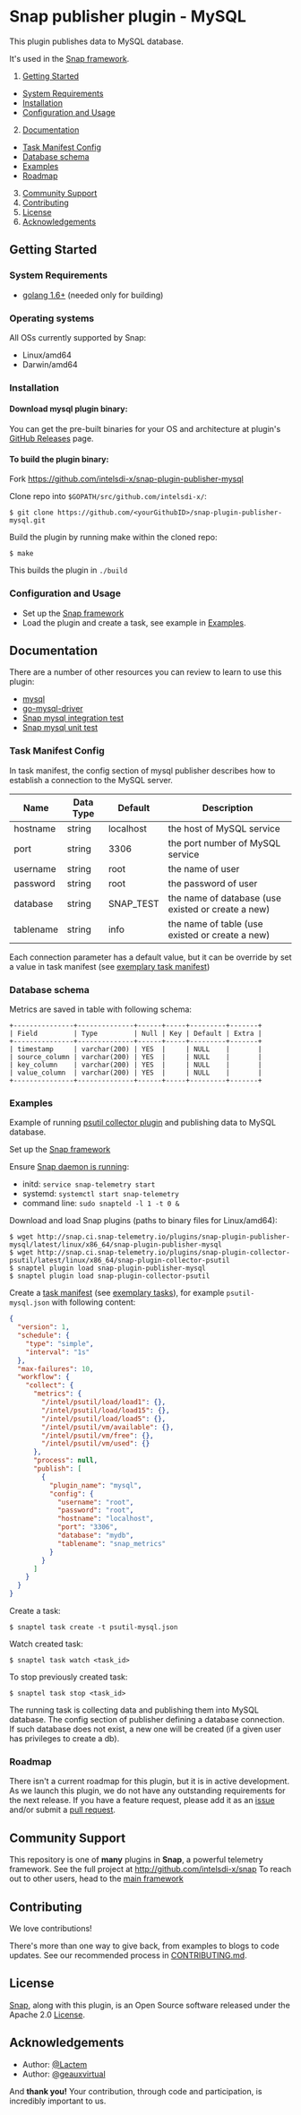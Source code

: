 # Snap publisher plugin - MySQL
This plugin publishes data to MySQL database. 

It's used in the [Snap framework](http://github.com:intelsdi-x/snap).

1. [Getting Started](#getting-started)
  * [System Requirements](#system-requirements)
  * [Installation](#installation)
  * [Configuration and Usage](#configuration-and-usage)
2. [Documentation](#documentation)
  * [Task Manifest Config](#task-manifest-config)
  * [Database schema](#database-schema)
  * [Examples](#examples)
  * [Roadmap](#roadmap)
3. [Community Support](#community-support)
4. [Contributing](#contributing)
5. [License](#license-and-authors)
6. [Acknowledgements](#acknowledgements)

## Getting Started
### System Requirements
* [golang 1.6+](https://golang.org/dl/) (needed only for building)

### Operating systems
All OSs currently supported by Snap:
* Linux/amd64
* Darwin/amd64

### Installation
#### Download mysql plugin binary:
You can get the pre-built binaries for your OS and architecture at plugin's [GitHub Releases](https://github.com/intelsdi-x/snap-plugin-publisher-mysql/releases) page.

#### To build the plugin binary:
Fork https://github.com/intelsdi-x/snap-plugin-publisher-mysql

Clone repo into `$GOPATH/src/github.com/intelsdi-x/`:

```
$ git clone https://github.com/<yourGithubID>/snap-plugin-publisher-mysql.git
```

Build the plugin by running make within the cloned repo:
```
$ make
```
This builds the plugin in `./build`

### Configuration and Usage
* Set up the [Snap framework](https://github.com/intelsdi-x/snap/blob/master/README.md#getting-started)
* Load the plugin and create a task, see example in [Examples](#examples).

## Documentation
There are a number of other resources you can review to learn to use this plugin:

* [mysql](https://www.mysql.com/) 
* [go-mysql-driver](github.com/go-sql-driver/mysql)
* [Snap mysql integration test](https://github.com/intelsdi-x/snap-plugin-publisher-mysql/blob/master/mysql/mysql_integration_test.go)
* [Snap mysql unit test](https://github.com/intelsdi-x/snap-plugin-publisher-mysql/blob/master/mysql/mysql_test.go)

### Task Manifest Config

In task manifest, the config section of mysql publisher describes how to establish a connection to the MySQL server.

Name 	  	 | Data Type | Default       | Description
----------|-----------|---------------|-------------
hostname 	| string 	  | localhost     | the host of MySQL service
port 		   | string	 	 | 3306          | the port number of MySQL service
username  | string 	  | root          | the name of user
password 	| string 	  | root          | the password of user
database 	| string 	  | SNAP_TEST        | the name of database (use existed or create a new)
tablename | string 	  | info       | the name of table (use existed or create a new)

Each connection parameter has a default value, but it can be override by set a value in task manifest (see [exemplary task manifest](examples/tasks/psutil-mysql.json))

### Database schema

Metrics are saved in table with following schema:

```
+---------------+--------------+------+-----+---------+-------+
| Field         | Type         | Null | Key | Default | Extra |
+---------------+--------------+------+-----+---------+-------+
| timestamp     | varchar(200) | YES  |     | NULL    |       |
| source_column | varchar(200) | YES  |     | NULL    |       |
| key_column    | varchar(200) | YES  |     | NULL    |       |
| value_column  | varchar(200) | YES  |     | NULL    |       |
+---------------+--------------+------+-----+---------+-------+
```

### Examples

Example of running [psutil collector plugin](https://github.com/intelsdi-x/snap-plugin-collector-psutil) and publishing data to MySQL database.

Set up the [Snap framework](https://github.com/intelsdi-x/snap/blob/master/README.md#getting-started)

Ensure [Snap daemon is running](https://github.com/intelsdi-x/snap#running-snap):
* initd: `service snap-telemetry start`
* systemd: `systemctl start snap-telemetry`
* command line: `sudo snapteld -l 1 -t 0 &`


Download and load Snap plugins (paths to binary files for Linux/amd64):
```
$ wget http://snap.ci.snap-telemetry.io/plugins/snap-plugin-publisher-mysql/latest/linux/x86_64/snap-plugin-publisher-mysql
$ wget http://snap.ci.snap-telemetry.io/plugins/snap-plugin-collector-psutil/latest/linux/x86_64/snap-plugin-collector-psutil
$ snaptel plugin load snap-plugin-publisher-mysql
$ snaptel plugin load snap-plugin-collector-psutil
```

Create a [task manifest](https://github.com/intelsdi-x/snap/blob/master/docs/TASKS.md) (see [exemplary tasks](examples/tasks/)),
for example `psutil-mysql.json` with following content:
```json
{
  "version": 1,
  "schedule": {
    "type": "simple",
    "interval": "1s"
  },
  "max-failures": 10,
  "workflow": {
    "collect": {
      "metrics": {
        "/intel/psutil/load/load1": {},
        "/intel/psutil/load/load15": {},
        "/intel/psutil/load/load5": {},
        "/intel/psutil/vm/available": {},
        "/intel/psutil/vm/free": {},
        "/intel/psutil/vm/used": {}
      },
      "process": null,
      "publish": [
        {
          "plugin_name": "mysql",
          "config": {
            "username": "root",
            "password": "root",
            "hostname": "localhost",
            "port": "3306",
            "database": "mydb",
            "tablename": "snap_metrics"
          }
        }
      ]
    }
  }
}
```

Create a task:
```
$ snaptel task create -t psutil-mysql.json
```

Watch created task:
```
$ snaptel task watch <task_id>
```

To stop previously created task:
```
$ snaptel task stop <task_id>
```

The running task is collecting data and publishing them into MySQL database. The config section of publisher defining a database connection. If such database does not exist, a new one will be created (if a given user has privileges to create a db).

### Roadmap
There isn't a current roadmap for this plugin, but it is in active development. As we launch this plugin, we do not have any outstanding requirements for the next release. If you have a feature request, please add it as an [issue](https://github.com/intelsdi-x/snap-plugin-publisher-mysql/issues/new) and/or submit a [pull request](https://github.com/intelsdi-x/snap-plugin-publisher-mysql/pulls).

## Community Support
This repository is one of **many** plugins in **Snap**, a powerful telemetry framework. See the full project at http://github.com/intelsdi-x/snap To reach out to other users, head to the [main framework](https://github.com/intelsdi-x/snap#community-support)

## Contributing
We love contributions!

There's more than one way to give back, from examples to blogs to code updates. See our recommended process in [CONTRIBUTING.md](CONTRIBUTING.md).

## License
[Snap](http://github.com:intelsdi-x/snap), along with this plugin, is an Open Source software released under the Apache 2.0 [License](LICENSE).

## Acknowledgements
* Author: [@Lactem](https://github.com/Lactem/)
* Author: [@geauxvirtual](https://github.com/geauxvirtual/)

And **thank you!** Your contribution, through code and participation, is incredibly important to us.
